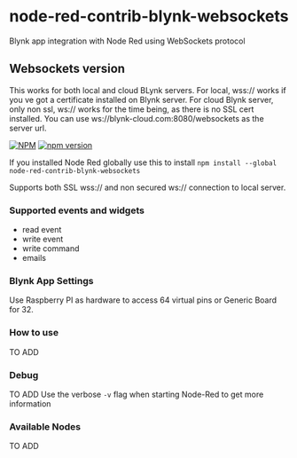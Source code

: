 # node-red-contrib-blynk-websockets
Blynk app integration with Node Red using WebSockets protocol

## Websockets version
This works for both local and cloud BLynk servers.
For local, wss:// works if you ve got a certificate installed on Blynk server.
For cloud Blynk server, only non ssl, ws:// works for the time being, as there is no SSL cert installed.
You can use ws://blynk-cloud.com:8080/websockets as the server url.

[![NPM](https://nodei.co/npm/node-red-contrib-blynk-websockets.png?mini=true)](https://npmjs.org/package/node-red-contrib-blynk-websockets)
[![npm version](https://badge.fury.io/js/node-red-contrib-blynk-websockets.svg)](https://badge.fury.io/js/node-red-contrib-blynk-websockets)

If you installed Node Red globally use this to install
```npm install --global node-red-contrib-blynk-websockets```

Supports both SSL wss:// and non secured ws:// connection to local server.

### Supported events and widgets
- read event
- write event
- write command
- emails

### Blynk App Settings
Use Raspberry PI as hardware to access 64 virtual pins or Generic Board for 32.

### How to use

TO ADD

### Debug
TO ADD
Use the verbose `-v` flag when starting Node-Red to get more information

### Available Nodes

TO ADD
